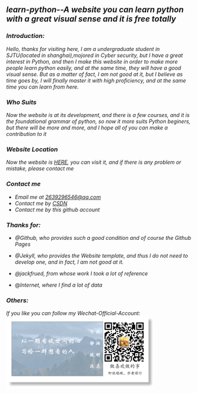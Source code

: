 ## *learn-python--A website you can learn python with a great visual sense and it is free totally*

### *Introduction:*

*Hello, thanks for visiting here, I am a undergraduate student in SJTU(located in shanghai),mojored in  Cyber security, but I have a great interest in Python, and then I make this website in order to make more people learn python easily, and at the same time, they will have a good visual sense. But as a matter of fact, I am not good at it, but I believe as time goes by, I will finally master it with high proficiency, and at the same time you can learn from here.*

### *Who Suits*

*Now the website is at its development, and there is a few courses, and it is the foundational grammar of python, so now it more suits Python beginers, but there will be more and more, and I hope all of you can make a contribution to it*

### *Website Location*
*Now the website is  [HERE](https://cyberist-coder.github.io/learn-python/), you can visit it, and if there is any problem or mistake, please contact me*

### *Contact me*
- *Email me at 2639296546@qq.com*
- *Contact me by [CSDN](https://blog.csdn.net/weixin_44676081)*
- *Contact me by this github account*

### *Thanks for:*
- *@Github, who provides such a good condition and of course the Github Pages*

- *@Jekyll, who provides the Website template, and thus I do not need to develop one, and in fact, I am not good at it.*

- *@jackfrued, from whose work I took a lot of reference*

- @*Internet, where I find a lot of data*


### *Others:*
<div align="left">
  <i>If you like you can follow my Wechat-Official-Account:</i>
  <br/>
  
<img src="./Insert-Img/wechat-logo.png" width="400" />
  </div>
  <div>
  


  </div>
